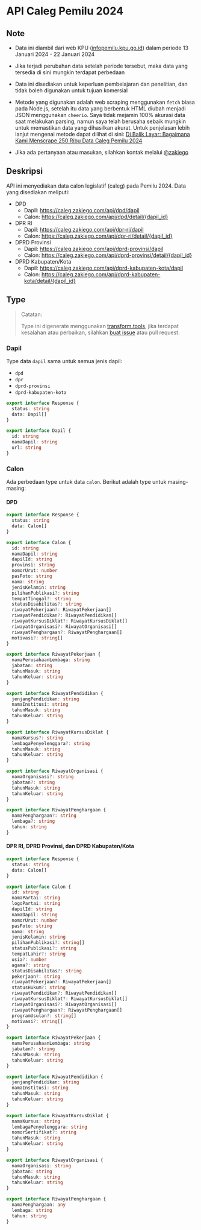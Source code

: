 # API Caleg Pemilu 2024

## Note

- Data ini diambil dari web KPU ([infopemilu.kpu.go.id](https://infopemilu.kpu.go.id/)) dalam periode 13 Januari 2024 - 22 Januari 2024
- Jika terjadi perubahan data setelah periode tersebut, maka data yang tersedia di sini mungkin terdapat perbedaan
- Data ini disediakan untuk keperluan pembelajaran dan penelitian, dan tidak boleh digunakan untuk tujuan komersial
- Metode yang digunakan adalah web scraping menggunakan `fetch` biasa pada Node.js, setelah itu data yang berbentuk HTML diubah menjadi JSON menggunakan `cheerio`. Saya tidak mejamin 100% akurasi data saat melakukan parsing, namun saya telah berusaha sebaik mungkin untuk memastikan data yang dihasilkan akurat. Untuk penjelasan lebih lanjut mengenai metode dapat dilihat di sini: [Di Balik Layar: Bagaimana Kami Menscrape 250 Ribu Data Caleg Pemilu 2024](https://zakiego.com/articles/pemilu-2024)

- Jika ada pertanyaan atau masukan, silahkan kontak melalui [@zakiego](https://twitter.com/zakiego)

## Deskripsi

API ini menyediakan data calon legislatif (caleg) pada Pemilu 2024. Data yang disediakan meliputi:

- DPD
  - Dapil: <https://caleg.zakiego.com/api/dpd/dapil>
  - Calon: <https://caleg.zakiego.com/api/dpd/detail/{dapil_id}>
- DPR RI
  - Dapil: <https://caleg.zakiego.com/api/dpr-ri/dapil>
  - Calon: <https://caleg.zakiego.com/api/dpr-ri/detail/{dapil_id}>
- DPRD Provinsi
  - Dapil: <https://caleg.zakiego.com/api/dprd-provinsi/dapil>
  - Calon: <https://caleg.zakiego.com/api/dprd-provinsi/detail/{dapil_id}>
- DPRD Kabupaten/Kota
  - Dapil: <https://caleg.zakiego.com/api/dprd-kabupaten-kota/dapil>
  - Calon: <https://caleg.zakiego.com/api/dprd-kabupaten-kota/detail/{dapil_id}>

## Type

> Catatan:
> 
> Type ini digenerate menggunakan [transform.tools](https://transform.tools/json-to-typescript), jika terdapat kesalahan atau perbaikan, silahkan [buat issue](https://github.com/zakiego/api-caleg-pemilu-2024/issues/new) atau pull request.

### Dapil

Type data `dapil` sama untuk semua jenis dapil:

- `dpd`
- `dpr`
- `dprd-provinsi`
- `dprd-kabupaten-kota`

```typescript
export interface Response {
  status: string
  data: Dapil[]
}

export interface Dapil {
  id: string
  namaDapil: string
  url: string
}
```

### Calon

Ada perbedaan type untuk data `calon`. Berikut adalah type untuk masing-masing:

#### DPD
  
```typescript
export interface Response {
  status: string
  data: Calon[]
}

export interface Calon {
  id: string
  namaDapil: string
  dapilId: string
  provinsi: string
  nomorUrut: number
  pasFoto: string
  nama: string
  jenisKelamin: string
  pilihanPublikasi?: string
  tempatTinggal?: string
  statusDisabilitas?: string
  riwayatPekerjaan?: RiwayatPekerjaan[]
  riwayatPendidikan?: RiwayatPendidikan[]
  riwayatKursusDiklat?: RiwayatKursusDiklat[]
  riwayatOrganisasi?: RiwayatOrganisasi[]
  riwayatPenghargaan?: RiwayatPenghargaan[]
  motivasi?: string[]
}

export interface RiwayatPekerjaan {
  namaPerusahaanLembaga: string
  jabatan: string
  tahunMasuk: string
  tahunKeluar: string
}

export interface RiwayatPendidikan {
  jenjangPendidikan: string
  namaInstitusi: string
  tahunMasuk: string
  tahunKeluar: string
}

export interface RiwayatKursusDiklat {
  namaKursus?: string
  lembagaPenyelenggara?: string
  tahunMasuk: string
  tahunKeluar: string
}

export interface RiwayatOrganisasi {
  namaOrganisasi?: string
  jabatan?: string
  tahunMasuk: string
  tahunKeluar: string
}

export interface RiwayatPenghargaan {
  namaPenghargaan?: string
  lembaga?: string
  tahun: string
}
```

#### DPR RI, DPRD Provinsi, dan DPRD Kabupaten/Kota

```typescript
export interface Response {
  status: string
  data: Calon[]
}

export interface Calon {
  id: string
  namaPartai: string
  logoPartai: string
  dapilId: string
  namaDapil: string
  nomorUrut: number
  pasFoto: string
  nama: string
  jenisKelamin: string
  pilihanPublikasi?: string[]
  statusPublikasi?: string
  tempatLahir?: string
  usia?: number
  agama?: string
  statusDisabilitas?: string
  pekerjaan?: string
  riwayatPekerjaan?: RiwayatPekerjaan[]
  statusHukum?: string
  riwayatPendidikan?: RiwayatPendidikan[]
  riwayatKursusDiklat?: RiwayatKursusDiklat[]
  riwayatOrganisasi?: RiwayatOrganisasi[]
  riwayatPenghargaan?: RiwayatPenghargaan[]
  programUsulan?: string[]
  motivasi?: string[]
}

export interface RiwayatPekerjaan {
  namaPerusahaanLembaga: string
  jabatan?: string
  tahunMasuk: string
  tahunKeluar: string
}

export interface RiwayatPendidikan {
  jenjangPendidikan: string
  namaInstitusi: string
  tahunMasuk: string
  tahunKeluar: string
}

export interface RiwayatKursusDiklat {
  namaKursus: string
  lembagaPenyelenggara: string
  nomorSertifikat?: string
  tahunMasuk: string
  tahunKeluar: string
}

export interface RiwayatOrganisasi {
  namaOrganisasi: string
  jabatan: string
  tahunMasuk: string
  tahunKeluar: string
}

export interface RiwayatPenghargaan {
  namaPenghargaan: any
  lembaga: string
  tahun: string
}
```
